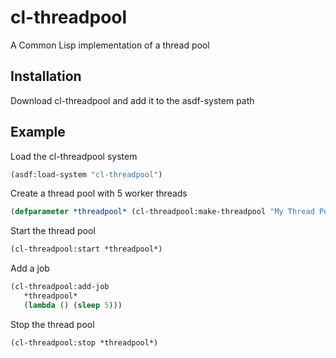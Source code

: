 # cl-threadpool
A Common Lisp implementation of a thread pool

Installation
------------

Download cl-threadpool and add it to the asdf-system path

Example
-------

Load the cl-threadpool system

```lisp
(asdf:load-system "cl-threadpool")
```

Create a thread pool with 5 worker threads

```lisp
(defparameter *threadpool* (cl-threadpool:make-threadpool "My Thread Pool" 5))
```

Start the thread pool

```lisp
(cl-threadpool:start *threadpool*)
```

Add a job

```lisp
(cl-threadpool:add-job
   *threadpool*
   (lambda () (sleep 5)))
```

Stop the thread pool

```lisp
(cl-threadpool:stop *threadpool*)
```

